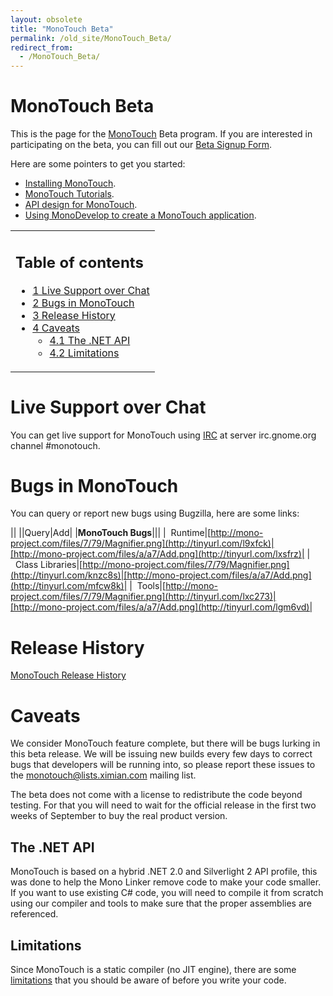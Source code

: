 ```yaml
---
layout: obsolete
title: "MonoTouch Beta"
permalink: /old_site/MonoTouch_Beta/
redirect_from:
  - /MonoTouch_Beta/
---
```


MonoTouch Beta
==============

This is the page for the [MonoTouch]({{site.github.url}}/old_site/MonoTouch "MonoTouch") Beta program. If you are interested in participating on the beta, you can fill out our [Beta Signup Form](http://spreadsheets.google.com/viewform?hl=en&formkey=dHRXeFI5b1NjUWdRRkpiSmxkanh6T1E6MA..).

 Here are some pointers to get you started:

-   [Installing MonoTouch]({{site.github.url}}/old_site/MonoTouch_Installation "MonoTouch Installation").
-   [MonoTouch Tutorials]({{site.github.url}}/old_site/MonoTouch_Tutorials "MonoTouch Tutorials").
-   [API design for MonoTouch]({{site.github.url}}/old_site/MonoTouch_API "MonoTouch API").
-   [Using MonoDevelop to create a MonoTouch application]({{site.github.url}}/old_site/MonoTouch_Tutorial_MonoDevelop_HelloWorld "MonoTouch Tutorial MonoDevelop HelloWorld").

<table>
<col width="100%" />
<tbody>
<tr class="odd">
<td align="left"><h2>Table of contents</h2>
<ul>
<li><a href="#Live_Support_over_Chat">1 Live Support over Chat</a></li>
<li><a href="#Bugs_in_MonoTouch">2 Bugs in MonoTouch</a></li>
<li><a href="#Release_History">3 Release History</a></li>
<li><a href="#Caveats">4 Caveats</a>
<ul>
<li><a href="#The_.NET_API">4.1 The .NET API</a></li>
<li><a href="#Limitations">4.2 Limitations</a></li>
</ul></li>
</ul></td>
</tr>
</tbody>
</table>

Live Support over Chat
======================

You can get live support for MonoTouch using [IRC]({{site.github.url}}/old_site/IRC "IRC") at server irc.gnome.org channel \#monotouch.

Bugs in MonoTouch
=================

You can query or report new bugs using Bugzilla, here are some links:

||
||Query|Add|
|**MonoTouch Bugs**|||
|  Runtime|[http://mono-project.com/files/7/79/Magnifier.png](http://tinyurl.com/l9xfck)|[http://mono-project.com/files/a/a7/Add.png](http://tinyurl.com/lxsfrz)|
|  Class Libraries|[http://mono-project.com/files/7/79/Magnifier.png](http://tinyurl.com/knzc8s)|[http://mono-project.com/files/a/a7/Add.png](http://tinyurl.com/mfcw8k)|
|  Tools|[http://mono-project.com/files/7/79/Magnifier.png](http://tinyurl.com/lxc273)|[http://mono-project.com/files/a/a7/Add.png](http://tinyurl.com/lgm6vd)|

Release History
===============

[MonoTouch Release History]({{site.github.url}}/old_site/MonoTouch_ReleaseNotes "MonoTouch ReleaseNotes")

Caveats
=======

We consider MonoTouch feature complete, but there will be bugs lurking in this beta release. We will be issuing new builds every few days to correct bugs that developers will be running into, so please report these issues to the monotouch@lists.ximian.com mailing list.

The beta does not come with a license to redistribute the code beyond testing. For that you will need to wait for the official release in the first two weeks of September to buy the real product version.

The .NET API
------------

MonoTouch is based on a hybrid .NET 2.0 and Silverlight 2 API profile, this was done to help the Mono Linker remove code to make your code smaller. If you want to use existing C\# code, you will need to compile it from scratch using our compiler and tools to make sure that the proper assemblies are referenced.

Limitations
-----------

Since MonoTouch is a static compiler (no JIT engine), there are some [limitations]({{site.github.url}}/old_site/MonoTouch:Limitations "MonoTouch:Limitations") that you should be aware of before you write your code.

